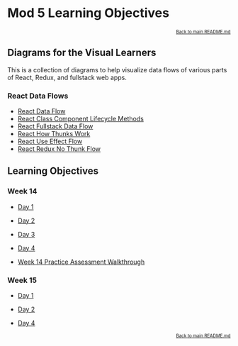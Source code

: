 # Mod 5 Learning Objectives

<p align="right" style="font-size:10px">
  <a href="../README.md">Back to main README.md</a>
</p>

## Diagrams for the Visual Learners

This is a collection of diagrams to help visualize data flows of various parts
of React, Redux, and fullstack web apps.

### React Data Flows

- [React Data Flow][react-data-flow]
- [React Class Component Lifecycle Methods][react-class-component-lifecycle]
- [React Fullstack Data Flow][react-fullstack-data-flow]
- [React How Thunks Work][react-how-thunks-work]
- [React Use Effect Flow][react-use-effect-flow]
- [React Redux No Thunk Flow][react-redux-nothunk]

[data-flow]: ./assets/react-data-flow.png
[class-component-lifecycle]: ./assets/react-class-component-lifecycle.png
[fullstack-data-flow]: ./assets/react-fullstack-dataflow.pdf
[how-thunks-work]: ./assets/react-how-thunks-work.pdf
[use-effect-flow]: ./assets/react-use-effect-flow.png
[redux-nothunk]: ./assets/react-redux-nothunk.png

## Learning Objectives

### Week 14

- [Day 1](./w14-d1.md)

- [Day 2](./w14-d2.md)

- [Day 3](./w14-d3.md)

- [Day 4](./w14-d4.md)

- [Week 14 Practice Assessment Walkthrough](w14-practice-assessment.md)

### Week 15

- [Day 1](./w15-d1.md)

- [Day 2](./w15-d2.md)

- [Day 4](./w15-d4.md)

<p align="right" style="font-size:10px">
  <a href="../README.md">Back to main README.md</a>
</p>

[react-data-flow]: ../assets/react-data-flow.png
[react-class-component-lifecycle]: ../assets/react-class-component-lifecycle.png
[react-fullstack-data-flow]: ../assets/react-fullstack-dataflow.pdf
[react-how-thunks-work]: ../assets/react-how-thunks-work.pdf
[react-use-effect-flow]: ../assets/react-use-effect-flow.png
[react-redux-nothunk]: ../assets/react-redux-nothunk.png
